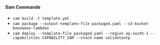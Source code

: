 #### Sam Commands

- `sam build -t template.yml`
- `sam package --output-template-file packaged.yaml --s3-bucket booxwoox-lambdas`
- `sam deploy --template-file packaged.yaml --region ap-south-1 --capabilities CAPABILITY_IAM --stack-name validateotp`
